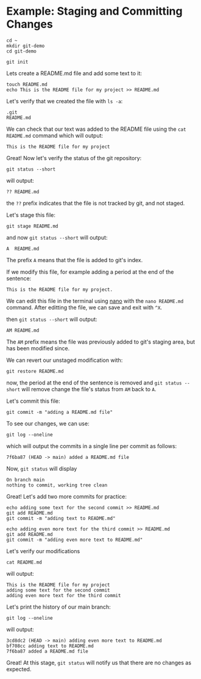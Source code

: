 
# Example: Staging and Committing Changes

```shell
cd ~
mkdir git-demo
cd git-demo

git init
```

Lets create a README.md file and add some text to it:

```shell
touch README.md
echo This is the README file for my project >> README.md
```

Let's verify that we created the file with `ls -a`:

```text
.git
README.md
```

We can check that our text was added to the README file using the `cat README.md` command which will output:

```text
This is the README file for my project
```

Great! Now let's verify the status of the git repository:

```shell
git status --short
```

will output:

```text
?? README.md
```

the `??` prefix indicates that the file is not tracked by git, and not staged.

Let's stage this file:

```shell
git stage README.md
```

and now `git status --short` will output:

```shell
A  README.md
```

The prefix `A` means that the file is added to git's index.

If we modify this file, for example adding a period at the end of the sentence:

```text
This is the README file for my project.
```

We can edit this file in the terminal using [nano](https://www.nano-editor.org/) with the `nano README.md` command. After editting the file, we can save and exit with `^X`.

then `git status --short` will output:

```shell
AM README.md
```

The `AM` prefix means the file was previously added to git's staging area, but has been modified since.

We can revert our unstaged modification with:

```shell
git restore README.md
```

now, the period at the end of the sentence is removed and `git status --short` will remove change the file's status from `AM` back to `A`.

Let's commit this file:

```shell
git commit -m "adding a README.md file"
```

To see our changes, we can use:

```shell
git log --oneline
```

which will output the commits in a single line per commit as follows:

```text
7f6ba87 (HEAD -> main) added a README.md file
```

Now, `git status` will display

```text
On branch main
nothing to commit, working tree clean
```

Great! Let's add two more commits for practice:

```shell
echo adding some text for the second commit >> README.md
git add README.md
git commit -m "adding text to README.md"

echo adding even more text for the third commit >> README.md
git add README.md
git commit -m "adding even more text to README.md"
```

Let's verify our modifications

```shell
cat README.md
```

will output:

```text
This is the README file for my project
adding some text for the second commit
adding even more text for the third commit
```

Let's print the history of our main branch:

```shell
git log --oneline
```

will output:

```text
3cd8dc2 (HEAD -> main) adding even more text to README.md
bf708cc adding text to README.md
7f6ba87 added a README.md file
```

Great! At this stage, `git status` will notify us that there are no changes as expected.
